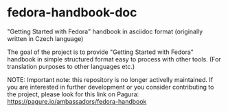 # fedora-handbook-doc
"Getting Started with Fedora" handbook in asciidoc format (originally written in Czech language)

The goal of the project is to provide "Getting Started with Fedora" handbook in simple structured format easy to process with other tools. (For translation purposes to other languages etc.)

NOTE: Important note: this repository is no longer activelly maintained. If you are interested in further development or you consider contributing to the project, please look for this link on Pagura: https://pagure.io/ambassadors/fedora-handbook
